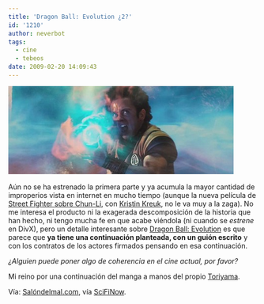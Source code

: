 ```yaml
---
title: 'Dragon Ball: Evolution ¿2?'
id: '1210'
author: neverbot
tags:
  - cine
  - tebeos
date: 2009-02-20 14:09:43
---
```


![Dragon Ball: Evolution](./dragon-ball-evolution-2/dragon-ball-evolution.png "Dragon Ball: Evolution")

Aún no se ha estrenado la primera parte y ya acumula la mayor cantidad de improperios vista en internet en mucho tiempo (aunque la nueva película de [Street Fighter sobre Chun-Li](http://www.imdb.com/title/tt0891592/), con [Kristin Kreuk](http://www.imdb.com/name/nm0471036/), no le va muy a la zaga). No me interesa el producto ni la exagerada descomposición de la historia que han hecho, ni tengo mucha fe en que acabe viéndola (ni cuando se _estrene_ en DivX), pero un detalle interesante sobre [Dragon Ball: Evolution](http://www.imdb.com/title/tt1098327/) es que parece que **ya tiene una continuación planteada, con un guión escrito** y con los contratos de los actores firmados pensando en esa continuación.

_¿Alguien puede poner algo de coherencia en el cine actual, por favor?_

Mi reino por una continuación del manga a manos del propio [Toriyama](http://en.wikipedia.org/wiki/Akira_Toriyama).

Vía: [Salóndelmal.com](http://www.salondelmal.com/preparense-la-secuela-de-dragonball-evolution-ya-tiene-guion/), vía [SciFiNow](http://news.scifinow.co.uk/news/exclusive-dragonball-2-to-go-to-an-%E2%80%9Cinteresting-place%E2%80%9D/).
